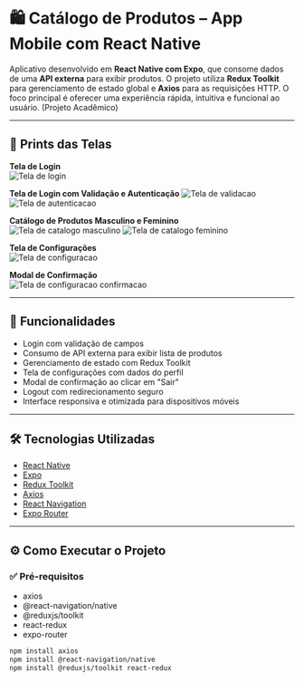 # 🛍️ Catálogo de Produtos – App Mobile com React Native

Aplicativo desenvolvido em **React Native com Expo**, que consome dados de uma **API externa** para exibir produtos. O projeto utiliza **Redux Toolkit** para gerenciamento de estado global e **Axios** para as requisições HTTP. O foco principal é oferecer uma experiência rápida, intuitiva e funcional ao usuário.
(Projeto Acadêmico)

---

## 📱 Prints das Telas

**Tela de Login**  
![Tela de login](assets/prints-readme/login.png)

**Tela de Login com Validação e Autenticação**
![Tela de validacao](assets/prints-readme/login-vazio.png)
![Tela de autenticacao](assets/prints-readme/login-invalido.png)

**Catálogo de Produtos Masculino e Feminino**  
![Tela de catalogo masculino](assets/prints-readme/catalogo-produtos-masculinos.png)
![Tela de catalogo feminino](assets/prints-readme/catalogo-produtos-femininos.png)

**Tela de Configurações**  
![Tela de configuracao](assets/prints-readme/configuracao-perfil.png)

**Modal de Confirmação**  
![Tela de configuracao confirmacao](assets/prints-readme/config-confirmacao.png)

---

## 🚀 Funcionalidades

- Login com validação de campos
- Consumo de API externa para exibir lista de produtos
- Gerenciamento de estado com Redux Toolkit
- Tela de configurações com dados do perfil
- Modal de confirmação ao clicar em "Sair"
- Logout com redirecionamento seguro
- Interface responsiva e otimizada para dispositivos móveis

---

## 🛠️ Tecnologias Utilizadas

- [React Native](https://reactnative.dev/)
- [Expo](https://expo.dev/)
- [Redux Toolkit](https://redux-toolkit.js.org/)
- [Axios](https://axios-http.com/)
- [React Navigation](https://reactnavigation.org/)
- [Expo Router](https://expo.dev/router)

---

## ⚙️ Como Executar o Projeto

### ✅ Pré-requisitos

- axios
- @react-navigation/native
- @reduxjs/toolkit
- react-redux
- expo-router


```bash
npm install axios
npm install @react-navigation/native
npm install @reduxjs/toolkit react-redux

